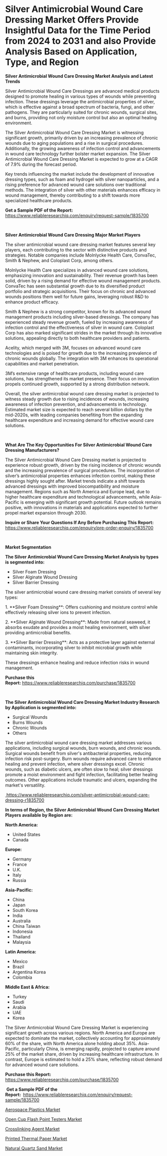 <p><h1>Silver Antimicrobial Wound Care Dressing Market Offers Provide Insightful Data for the Time Period from 2024 to 2031 and also Provide Analysis Based on Application, Type, and Region</h1></p><p><strong>Silver Antimicrobial Wound Care Dressing Market Analysis and Latest Trends</strong></p>
<p><p>Silver Antimicrobial Wound Care Dressings are advanced medical products designed to promote healing in various types of wounds while preventing infection. These dressings leverage the antimicrobial properties of silver, which is effective against a broad spectrum of bacteria, fungi, and other pathogens. They are particularly suited for chronic wounds, surgical sites, and burns, providing not only moisture control but also an optimal healing environment.</p><p>The Silver Antimicrobial Wound Care Dressing Market is witnessing significant growth, primarily driven by an increasing prevalence of chronic wounds due to aging populations and a rise in surgical procedures. Additionally, the growing awareness of infection control and advancements in wound care technology further bolster market expansion. The Silver Antimicrobial Wound Care Dressing Market is expected to grow at a CAGR of 7.9% during the forecast period. </p><p>Key trends influencing the market include the development of innovative dressing types, such as foam and hydrogel with silver nanoparticles, and a rising preference for advanced wound care solutions over traditional methods. The integration of silver with other materials enhances efficacy in wound management, thereby contributing to a shift towards more specialized healthcare products.</p></p>
<p><strong>Get a Sample PDF of the Report:&nbsp;</strong> <a href="https://www.reliableresearchiq.com/enquiry/request-sample/1835700?utm_campaign=1738&utm_medium=2&utm_source=Github&utm_content=ia&utm_term=16102024&utm_id=silver-antimicrobial-wound-care-dressing">https://www.reliableresearchiq.com/enquiry/request-sample/1835700</a></p>
<p>&nbsp;</p>
<p><strong>Silver Antimicrobial Wound Care Dressing Major Market Players</strong></p>
<p><p>The silver antimicrobial wound care dressing market features several key players, each contributing to the sector with distinctive products and strategies. Notable companies include Molnlycke Health Care, ConvaTec, Smith & Nephew, and Coloplast Corp, among others.</p><p>Molnlycke Health Care specializes in advanced wound care solutions, emphasizing innovation and sustainability. Their revenue growth has been solid, driven by a rising demand for effective wound management products. ConvaTec has seen substantial growth due to its diversified product portfolio and strategic acquisitions. Their focus on chronic and advanced wounds positions them well for future gains, leveraging robust R&D to enhance product efficacy.</p><p>Smith & Nephew is a strong competitor, known for its advanced wound management products including silver-based dressings. The company has experienced steady revenue growth, fueled by increasing awareness of infection control and the effectiveness of silver in wound care. Coloplast Corp has also marked significant strides in the market through its innovative solutions, appealing directly to both healthcare providers and patients.</p><p>Acelity, which merged with 3M, focuses on advanced wound care technologies and is poised for growth due to the increasing prevalence of chronic wounds globally. The integration with 3M enhances its operational capabilities and market penetration.</p><p>3M’s extensive range of healthcare products, including wound care solutions, has strengthened its market presence. Their focus on innovation propels continued growth, supported by a strong distribution network.</p><p>Overall, the silver antimicrobial wound care dressing market is projected to witness steady growth due to rising incidences of wounds, increasing awareness of infection prevention, and advancements in technology. Estimated market size is expected to reach several billion dollars by the mid-2020s, with leading companies benefiting from the expanding healthcare expenditure and increasing demand for effective wound care solutions.</p></p>
<p>&nbsp;</p>
<p><strong>What Are The Key Opportunities For Silver Antimicrobial Wound Care Dressing Manufacturers?</strong></p>
<p><p>The Silver Antimicrobial Wound Care Dressing market is projected to experience robust growth, driven by the rising incidence of chronic wounds and the increasing prevalence of surgical procedures. The incorporation of silver’s antimicrobial properties enhances infection control, making these dressings highly sought after. Market trends indicate a shift towards advanced dressings with improved biocompatibility and moisture management. Regions such as North America and Europe lead, due to higher healthcare expenditure and technological advancements, while Asia-Pacific is emerging with significant growth potential. Future outlook remains positive, with innovations in materials and applications expected to further propel market expansion through 2030.</p></p>
<p><strong>Inquire or Share Your Questions If Any Before Purchasing This Report:</strong> <a href="https://www.reliableresearchiq.com/enquiry/pre-order-enquiry/1835700?utm_campaign=1738&utm_medium=2&utm_source=Github&utm_content=ia&utm_term=16102024&utm_id=silver-antimicrobial-wound-care-dressing">https://www.reliableresearchiq.com/enquiry/pre-order-enquiry/1835700</a></p>
<p>&nbsp;</p>
<p><strong>Market Segmentation</strong></p>
<p><strong>The Silver Antimicrobial Wound Care Dressing Market Analysis by types is segmented into:</strong></p>
<p><ul><li>Silver Foam Dressing</li><li>Silver Alginate Wound Dressing</li><li>Silver Barrier Dressing</li></ul></p>
<p><p>The silver antimicrobial wound care dressing market consists of several key types: </p><p>1. **Silver Foam Dressing**: Offers cushioning and moisture control while effectively releasing silver ions to prevent infection.</p><p>   </p><p>2. **Silver Alginate Wound Dressing**: Made from natural seaweed, it absorbs exudate and provides a moist healing environment, with silver providing antimicrobial benefits.</p><p>3. **Silver Barrier Dressing**: Acts as a protective layer against external contaminants, incorporating silver to inhibit microbial growth while maintaining skin integrity. </p><p>These dressings enhance healing and reduce infection risks in wound management.</p></p>
<p><strong>Purchase this Report:&nbsp;</strong><a href="https://www.reliableresearchiq.com/purchase/1835700?utm_campaign=1738&utm_medium=2&utm_source=Github&utm_content=ia&utm_term=16102024&utm_id=silver-antimicrobial-wound-care-dressing">https://www.reliableresearchiq.com/purchase/1835700</a></p>
<p>&nbsp;</p>
<p><strong>The Silver Antimicrobial Wound Care Dressing Market Industry Research by Application is segmented into:</strong></p>
<p><ul><li>Surgical Wounds</li><li>Burns Wounds</li><li>Chronic Wounds</li><li>Others</li></ul></p>
<p><p>The silver antimicrobial wound care dressing market addresses various applications, including surgical wounds, burn wounds, and chronic wounds. Surgical wounds benefit from silver's antibacterial properties, reducing infection risk post-surgery. Burn wounds require advanced care to enhance healing and prevent infection, where silver dressings excel. Chronic wounds, such as diabetic ulcers, are often slow to heal; silver dressings promote a moist environment and fight infection, facilitating better healing outcomes. Other applications include traumatic and ulcers, expanding the market's versatility.</p></p>
<p><a href="https://www.reliableresearchiq.com/silver-antimicrobial-wound-care-dressing-r1835700?utm_campaign=1738&utm_medium=2&utm_source=Github&utm_content=ia&utm_term=16102024&utm_id=silver-antimicrobial-wound-care-dressing">&nbsp;https://www.reliableresearchiq.com/silver-antimicrobial-wound-care-dressing-r1835700</a></p>
<p><strong>In terms of Region, the Silver Antimicrobial Wound Care Dressing Market Players available by Region are:</strong></p>
<p>
    <p> <strong> North America: </strong>
        <ul>
            <li>United States</li>
            <li>Canada</li>
        </ul>
        </p> 
    <p> <strong> Europe: </strong>
        <ul>
            <li>Germany</li>
            <li>France</li>
            <li>U.K.</li>
            <li>Italy</li>
            <li>Russia</li>
        </ul>
        </p> 
    <p> <strong> Asia-Pacific: </strong>
        <ul>
            <li>China</li>
            <li>Japan</li>
            <li>South Korea</li>
            <li>India</li>
            <li>Australia</li>
            <li>China Taiwan</li>
            <li>Indonesia</li>
            <li>Thailand</li>
            <li>Malaysia</li>
        </ul>
        </p> 
    <p> <strong> Latin America: </strong>
        <ul>
            <li>Mexico</li>
            <li>Brazil</li>
            <li>Argentina Korea</li>
            <li>Colombia</li>
        </ul>
        </p> 
    <p> <strong> Middle East & Africa: </strong>
        <ul>
            <li>Turkey</li>
            <li>Saudi</li>
            <li>Arabia</li>
            <li>UAE</li>
            <li>Korea</li>
        </ul>
    </p>
    </p>
<p><p>The Silver Antimicrobial Wound Care Dressing Market is experiencing significant growth across various regions. North America and Europe are expected to dominate the market, collectively accounting for approximately 60% of the share, with North America alone holding about 35%. Asia-Pacific, particularly China, is emerging rapidly, projected to capture around 25% of the market share, driven by increasing healthcare infrastructure. In contrast, Europe is estimated to hold a 25% share, reflecting robust demand for advanced wound care solutions.</p></p>
<p><strong>Purchase this Report: </strong><a href="https://www.reliableresearchiq.com/purchase/1835700?utm_campaign=1738&utm_medium=2&utm_source=Github&utm_content=ia&utm_term=16102024&utm_id=silver-antimicrobial-wound-care-dressing">https://www.reliableresearchiq.com/purchase/1835700</a></p>
<p>&nbsp;<strong>Get a Sample PDF of the Report:&nbsp;&nbsp;</strong><a href="https://www.reliableresearchiq.com/enquiry/request-sample/1835700?utm_campaign=1738&utm_medium=2&utm_source=Github&utm_content=ia&utm_term=16102024&utm_id=silver-antimicrobial-wound-care-dressing">https://www.reliableresearchiq.com/enquiry/request-sample/1835700</a></p>
<p><strong></strong></p>
<p><p><a href="https://www.linkedin.com/pulse/aerospace-plastics-market-ecosystem-competitive-landscape-strategic-vouae?utm_campaign=1738&utm_medium=2&utm_source=Github&utm_content=ia&utm_term=16102024&utm_id=silver-antimicrobial-wound-care-dressing">Aerospace Plastics Market</a></p><p><a href="https://github.com/JosephineMcguire65/Market-Research-Report-List-1/blob/main/open-cup-flash-point-testers-market.md?utm_campaign=1738&utm_medium=2&utm_source=Github&utm_content=ia&utm_term=16102024&utm_id=silver-antimicrobial-wound-care-dressing">Open Cup Flash Point Testers Market</a></p><p><a href="https://www.linkedin.com/pulse/strategic-market-insights-global-crosslinking-agent-2024-ao9ye?utm_campaign=1738&utm_medium=2&utm_source=Github&utm_content=ia&utm_term=16102024&utm_id=silver-antimicrobial-wound-care-dressing">Crosslinking Agent Market</a></p><p><a href="https://www.linkedin.com/pulse/global-printed-thermal-paper-market-opportunities-challenges2024-pcvxe?utm_campaign=1738&utm_medium=2&utm_source=Github&utm_content=ia&utm_term=16102024&utm_id=silver-antimicrobial-wound-care-dressing">Printed Thermal Paper Market</a></p><p><a href="https://www.linkedin.com/pulse/natural-quartz-sand-market-size-share-analysis-growth-trends-iuwte?utm_campaign=1738&utm_medium=2&utm_source=Github&utm_content=ia&utm_term=16102024&utm_id=silver-antimicrobial-wound-care-dressing">Natural Quartz Sand Market</a></p></p>